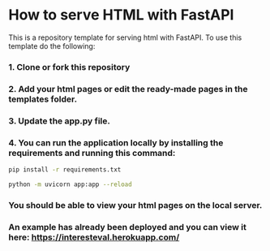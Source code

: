 # How to serve HTML with FastAPI
This is a repository template for serving html with FastAPI. To use this template do the following:

### 1. Clone or fork this repository
### 2. Add your html pages or edit the ready-made pages in the templates folder.
### 3. Update the app.py file.
### 4. You can run the application locally by installing the requirements and running this command:
```bash
pip install -r requirements.txt
```
```bash
python -m uvicorn app:app --reload
```
### You should be able to view your html pages on the local server.

### An example has already been deployed and you can view it here: https://interesteval.herokuapp.com/
